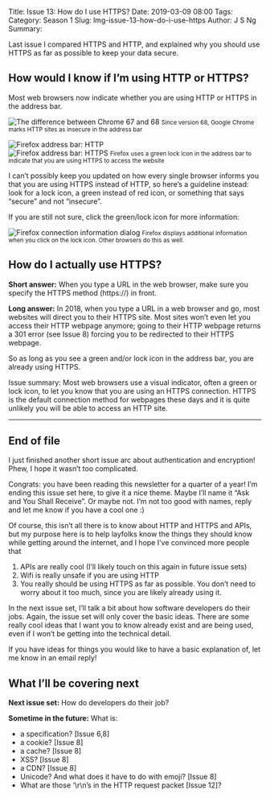 Title: Issue 13: How do I use HTTPS?
Date: 2019-03-09 08:00
Tags: 
Category: Season 1
Slug: lmg-issue-13-how-do-i-use-https
Author: J S Ng
Summary: 

Last issue I compared HTTPS and HTTP, and explained why you should use HTTPS as far as possible to keep your data secure.

## How would I know if I’m using HTTP or HTTPS?

Most web browsers now indicate whether you are using HTTP or HTTPS in the address bar.


![The difference between Chrome 67 and 68](https://github.com/ngjunsiang/laymansguide/blob/release/season1/issue013/issue013_01.png?raw=true)
<small>Since version 68, Google Chrome marks HTTP sites as insecure in the address bar</small>


![Firefox address bar: HTTP](https://github.com/ngjunsiang/laymansguide/blob/release/season1/issue013/issue013_02.png?raw=true)<br/>
![Firefox address bar: HTTPS](https://github.com/ngjunsiang/laymansguide/blob/release/season1/issue013/issue013_03.png?raw=true)
<small>Firefox uses a green lock icon in the address bar to indicate that you are using HTTPS to access the website</small>

I can’t possibly keep you updated on how every single browser informs you that you are using HTTPS instead of HTTP, so here’s a guideline instead: look for a lock icon, a green instead of red icon, or something that says “secure” and not “insecure”.

If you are still not sure, click the green/lock icon for more information:


![Firefox connection information dialog](https://github.com/ngjunsiang/laymansguide/blob/release/season1/issue013/issue013_04.png?raw=true)
<small>Firefox displays additional information when you click on the lock icon. Other browsers do this as well.</small>


## How do I actually use HTTPS?

**Short answer:** When you type a URL in the web browser, make sure you specify the HTTPS method (https://) in front.

**Long answer:** In 2018, when you type a URL in a web browser and go, most websites will direct you to their HTTPS site. Most sites won’t even let you access their HTTP webpage anymore; going to their HTTP webpage returns a 301 error (see Issue 8) forcing you to be redirected to their HTTPS webpage.

So as long as you see a green and/or lock icon in the address bar, you are already using HTTPS.

Issue summary: Most web browsers use a visual indicator, often a green or lock icon, to let you know that you are using an HTTPS connection. HTTPS is the default connection method for webpages these days and it is quite unlikely you will be able to access an HTTP site.

-----

## End of file

I just finished another short issue arc about authentication and encryption! Phew, I hope it wasn’t too complicated.

Congrats: you have been reading this newsletter for a quarter of a year! I’m ending this issue set here, to give it a nice theme. Maybe I’ll name it “Ask and You Shall Receive”. Or maybe not. I’m not too good with names, reply and let me know if you have a cool one :)

Of course, this isn’t all there is to know about HTTP and HTTPS and APIs, but my purpose here is to help layfolks know the things they should know while getting around the internet, and I hope I’ve convinced more people that

1. APIs are really cool (I’ll likely touch on this again in future issue sets)
2. Wifi is really unsafe if you are using HTTP
3. You really should be using HTTPS as far as possible. You don’t need to worry about it too much, since you are likely already using it.

In the next issue set, I’ll talk a bit about how software developers do their jobs. Again, the issue set will only cover the basic ideas. There are some really cool ideas that I want you to know already exist and are being used, even if I won’t be getting into the technical detail.

If you have ideas for things you would like to have a basic explanation of, let me know in an email reply!

## What I’ll be covering next

**Next issue set:** How do developers do their job?

**Sometime in the future:** What is:

- a specification? [Issue 6,8]
- a cookie? [Issue 8]
- a cache? [Issue 8]
- XSS? [Issue 8]
- a CDN? [Issue 8]
- Unicode? And what does it have to do with emoji? [Issue 8]
- What are those ‘\r\n’s in the HTTP request packet [Issue 12]?
